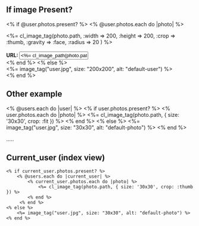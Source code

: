 ## If image Present?

  <% if @user.photos.present? %>
    <% @user.photos.each do |photo| %>
    <div class="field">
        <%= cl_image_tag(photo.path,
             :width => 200, :height => 200,
             :crop => :thumb, :gravity => :face, :radius => 20
              ) %>
        <br><br>
        <div class="field">
          <strong>URL: </strong><input class="" type="text" value="<%= cl_image_path(photo.path) %>" >
        </div>
    </div>
    <% end %>
  <% else %>
    <div class="field">
        <%= image_tag("user.jpg", size: "200x200", alt: "default-user") %>
    </div>
  <% end %>

## Other example

  <% @users.each do |user| %>
    <tr>
      <td>
        <% if user.photos.present? %>
          <% user.photos.each do |photo| %>
              <%= cl_image_tag(photo.path, { size: '30x30', crop: :fit }) %>
          <% end %>
        <% else %>
          <%= image_tag("user.jpg", size: "30x30", alt: "default-photo") %>
        <% end %>
      </td>

   .....  

## Current_user (index view)

    <% if current_user.photos.present? %>
        <% @users.each do |current_user| %>
            <% current_user.photos.each do |photo| %>
                <%= cl_image_tag(photo.path, { size: '30x30', crop: :thumb }) %>
            <% end %>
         <% end %>
    <% else %>
        <%= image_tag("user.jpg", size: "30x30", alt: "default-photo") %>
    <% end %>


